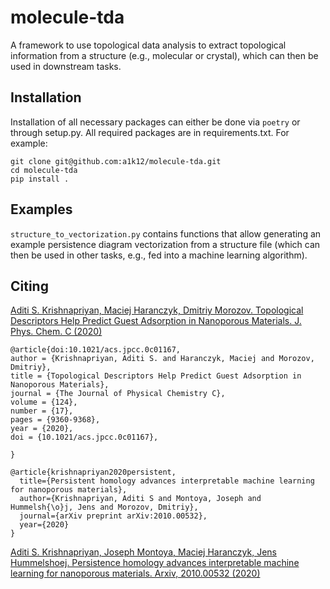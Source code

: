 # molecule-tda
A framework to use topological data analysis to extract topological information
from a structure (e.g., molecular or crystal), which can then be used in
downstream tasks.

## Installation

Installation of all necessary packages can either be done via `poetry` or through
setup.py. All required packages are in requirements.txt. For example:

```
git clone git@github.com:a1k12/molecule-tda.git
cd molecule-tda
pip install .
```

## Examples

`structure_to_vectorization.py` contains functions that allow generating
an example persistence diagram vectorization from a structure file
(which can then be used in other tasks, e.g., fed into a machine learning algorithm).

## Citing

[Aditi S. Krishnapriyan, Maciej Haranczyk, Dmitriy Morozov. Topological Descriptors
Help Predict Guest Adsorption in Nanoporous Materials. J. Phys. Chem. C (2020)](https://pubs.acs.org/doi/abs/10.1021/acs.jpcc.0c01167)

```
@article{doi:10.1021/acs.jpcc.0c01167,
author = {Krishnapriyan, Aditi S. and Haranczyk, Maciej and Morozov, Dmitriy},
title = {Topological Descriptors Help Predict Guest Adsorption in Nanoporous Materials},
journal = {The Journal of Physical Chemistry C},
volume = {124},
number = {17},
pages = {9360-9368},
year = {2020},
doi = {10.1021/acs.jpcc.0c01167},

}
```

```
@article{krishnapriyan2020persistent,
  title={Persistent homology advances interpretable machine learning for nanoporous materials},
  author={Krishnapriyan, Aditi S and Montoya, Joseph and Hummelsh{\o}j, Jens and Morozov, Dmitriy},
  journal={arXiv preprint arXiv:2010.00532},
  year={2020}
}
```
[Aditi S. Krishnapriyan, Joseph Montoya, Maciej Haranczyk, Jens Hummelshoej.
Persistence homology advances interpretable machine learning for nanoporous materials.
Arxiv, 2010.00532 (2020)](https://arxiv.org/abs/2010.00532)
